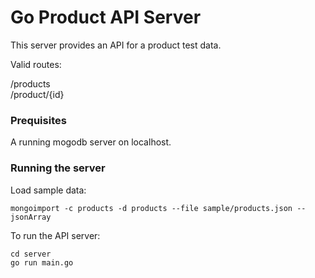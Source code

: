 # Go Product API Server
This server provides an API for a product test data.

Valid routes:

/products  
/product/{id}  

### Prequisites

A running mogodb server on localhost.

### Running the server
Load sample data:

```
mongoimport -c products -d products --file sample/products.json --jsonArray
```

To run the API server:

```
cd server
go run main.go
```

